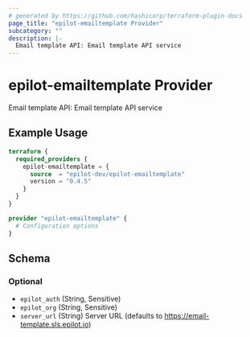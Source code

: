 ```yaml
---
# generated by https://github.com/hashicorp/terraform-plugin-docs
page_title: "epilot-emailtemplate Provider"
subcategory: ""
description: |-
  Email template API: Email template API service
---
```


# epilot-emailtemplate Provider

Email template API: Email template API service

## Example Usage

```terraform
terraform {
  required_providers {
    epilot-emailtemplate = {
      source  = "epilot-dev/epilot-emailtemplate"
      version = "0.4.5"
    }
  }
}

provider "epilot-emailtemplate" {
  # Configuration options
}
```

<!-- schema generated by tfplugindocs -->
## Schema

### Optional

- `epilot_auth` (String, Sensitive)
- `epilot_org` (String, Sensitive)
- `server_url` (String) Server URL (defaults to https://email-template.sls.epilot.io)
